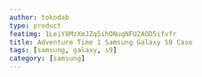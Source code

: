 ```yaml
---
author: tokodab
type: product
featimg: 1LeiY8MzXmJZq5ihONuqNFU2AOD5ifvfr
title: Adventure Time 1 Samsung Galaxy S9 Case
tags: [samsung, galaxy, s9]
category: [samsung]
---
```

